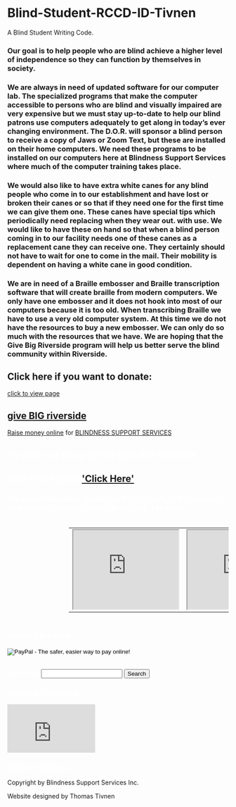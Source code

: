 Blind-Student-RCCD-ID-Tivnen
============================

A Blind Student Writing Code.

<!doctype html>
<html lang="en">
<head>
<meta charset="utf-8">
<title>Blind RCCD Student Id #2465073</title>
</head>
<body>
<h3>Our goal is to help people who are blind achieve a higher level of independence so they can function by themselves in society.</h3>

<h3>We are always in need of updated software for our computer lab.  The specialized programs that make the computer accessible to persons who are blind and visually impaired are very expensive but we must stay up-to-date to help our blind patrons use computers adequately to get along in today’s ever changing environment. The D.O.R. will sponsor a blind person to receive a copy of Jaws or Zoom Text, but these are installed on their home computers. We need these programs to be installed on our computers here at Blindness Support Services where much of the computer training takes place.</h3>
 
<h3>We would also like to have extra white canes for any blind people who come in to our establishment and have lost or broken their canes or so that if they need one for the first time we can give them one. These canes have special tips which periodically need replacing when they wear out. with use. We would like to have these on hand so that when a blind person coming in to our facility needs one of these canes as a replacement cane they can receive one. They certainly should not have to wait for one to come in the mail. Their mobility is dependent on having a white cane in good condition.</h3>
 
<h3>We are in need of a Braille embosser and Braille transcription software that will create braille from modern computers. We only have one embosser and it does not hook into most of our computers because it is too old. When transcribing Braille we have to use a very old computer system. At this time we do not have the resources to buy a new embosser. We can only do so much with the resources that we have. We are hoping that the Give Big Riverside program will help us better serve the blind community within Riverside.</h3>

<h2>Click here if you want to donate:</h2>

<a href="http://blindnesssupport.com/?page_id=167">click to view page</a>

<h2><a href ="http://www.razoo.com/story/Blindness-Support-Services"> give  BIG  riverside </a></h2>

<div id='razoo_donation_widget'><span><a href="http://www.razoo.com/">Raise money online</a> for <a href="http://www.razoo.com/story/Blindness-Support-Services">BLINDNESS SUPPORT SERVICES</a></span></div><script type='text/javascript'>var r_protocol=(("https:"==document.location.protocol)?"https://":"http://");var r_path='www.razoo.com/javascripts/widget_loader.js';var r_identifier='Blindness-Support-Services';document.write(unescape("%3Cscript id='razoo_widget_loader_script' src='"+r_protocol+r_path+"' type='text/javascript'%3E%3C/script%3E"));</script>

<h2 style="color: #FFF;">To view our story on the give BIG riverside</h2>

<h2 style="color: #FFF;"> Non-Profit page <a href ="http://www.razoo.com/story/Blindness-Support-Services">'Click Here'</a></h2>

<h3 style="color: #FFF;">For more information about give BIG riverside, or if you want to be involved, you can contact us at: (951) 341-9244.</h3>

<div>

<table style="vertical-align: middle; padding: 20px 0px 20px 140px">
<tr>
<td>

<script>
  // Load the IFrame Player API code asynchronously.
  var tag = document.createElement('script');
  tag.src = "https://www.youtube.com/player_api";
  var firstScriptTag = document.getElementsByTagName('script')[0];
  firstScriptTag.parentNode.insertBefore(tag, firstScriptTag);

  // Replace the 'ytplayer' element with an <iframe> and
  // YouTube player after the API code downloads.
  var player;
  function onYouTubePlayerAPIReady() {
    player = new YT.Player('ytplayer', {
      height: '315',
      width: '560',
      videoId: I2y86GWEY6o?
    });
  }
</script>


<iframe width="240" height="180" src="http://www.youtube.com/embed/I2y86GWEY6o?feature=player_detailpage" allowfullscreen></iframe>

</td>
<td>

<script>
  // Load the IFrame Player API code asynchronously.
  var tag = document.createElement('script');
  tag.src = "https://www.youtube.com/player_api";
  var firstScriptTag = document.getElementsByTagName('script')[0];
  firstScriptTag.parentNode.insertBefore(tag, firstScriptTag);

  // Replace the 'ytplayer' element with an <iframe> and
  // YouTube player after the API code downloads.
  var player;
  function onYouTubePlayerAPIReady() {
    player = new YT.Player('ytplayer', {
      height: '315',
      width: '560',
      videoId: E35omzVThkM?
    });
  }
</script>
<iframe width="240" height="180" src="http://www.youtube.com/embed/E35omzVThkM?feature=player_detailpage" allowfullscreen></iframe>

</td>
<td>

<script>
  // Load the IFrame Player API code asynchronously.
  var tag = document.createElement('script');
  tag.src = "https://www.youtube.com/player_api";
  var firstScriptTag = document.getElementsByTagName('script')[0];
  firstScriptTag.parentNode.insertBefore(tag, firstScriptTag);

  // Replace the 'ytplayer' element with an <iframe> and
  // YouTube player after the API code downloads.
  var player;
  function onYouTubePlayerAPIReady() {
    player = new YT.Player('ytplayer', {
      height: '315',
      width: '560',
      videoId: DrkiGvGZzzw?
    });
  }
</script>

<iframe width="240" height="180" src="http://www.youtube.com/embed/DrkiGvGZzzw?feature=player_detailpage" allowfullscreen></iframe>

</td></tr></table>
</div>

<h3 style="color: #FFF;">Donate Via PayPal</h3>

<form action="https://www.paypal.com/cgi-bin/webscr" method="post">
<input type="hidden" name="cmd" value="_s-xclick">
<input type="hidden" name="hosted_button_id" value="AVHWX4HD2AEHC">
<input type="image" src="https://www.paypalobjects.com/en_US/i/btn/btn_donateCC_LG.gif" name="submit" alt="PayPal - The safer, easier way to pay online!">
<img alt="paypal button" src="https://www.paypalobjects.com/en_US/i/scr/pixel.gif" width="1" height="1">
</form>

<br />

<div role="complementary">
	 <form role="search" method="get" id="searchform" action="http://blindnesssupport.com/" >
          <div>
                <label style="color: #FFF;" class="screen-reader-text" for="s">Search for:</label>
                <input type="text" value="" name="s" id="s" />
                <input type="submit" id="searchsubmit" value="Search" />
          </div>
      </form>
</div>



<footer>
                            <h3>
                                     <a style="color: #FFF;" href="https://www.facebook.com/pages/Blindness-Support-Services-Inc/344066479005280">Like us on FaceBook</a>
                            </h3>
                                     <iframe src="http://www.facebook.com/plugins/likebox.php?href=https%3A%2F%2Fwww.facebook.com%2Fpages%2FBlindness-Support-Services-Inc%2F344066479005280&#038;width=200&#038;height=110&#038;colorscheme=light&#038;show_faces=false&#038;stream=false&#038;header=false&#038;force_wall=false" style="border: none; overflow: hidden; width: 200px;  height: 110px; background: #fff">
                                      </iframe>
                           <h3>
                                    <a style="color: #FFF;" href='http://twitter.com/BlindSupport'>Tweet &#8211; Follow us</a>
                          </h3>
                  <p>Copyright by Blindness Support Services Inc.</p>
<p>Website designed by Thomas Tivnen</p>

                
</footer>


</body>
</html>

